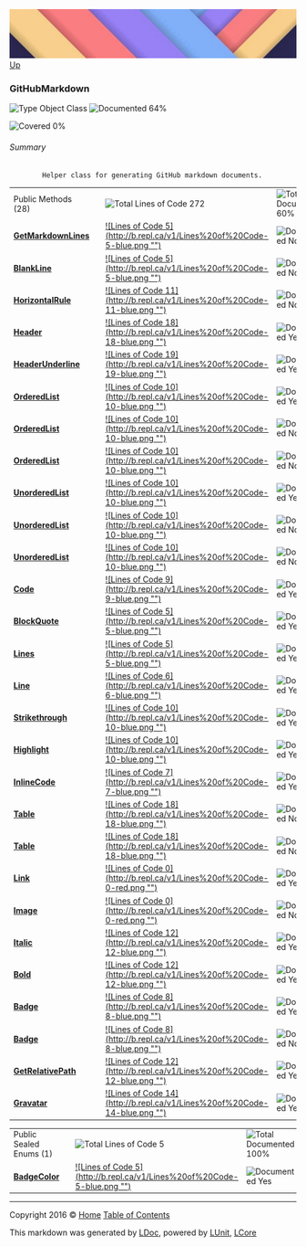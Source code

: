 ![](../Content/LDoc-banner-small.png "")
[Up](../LDoc.md)

### GitHubMarkdown

![Type Object Class](http://b.repl.ca/v1/Type-Object%20Class-blue.png "") ![Documented 64%](http://b.repl.ca/v1/Documented-64%25-yellowgreen.png "")

![Covered 0%](http://b.repl.ca/v1/Covered-0%25-red.png "")


###### Summary

            Helper class for generating GitHub markdown documents.
            

<table style="width: 100%">
<tr><td>Public Methods (28)</td>
<td></td>
<td><img src="http://b.repl.ca/v1/Total%20Lines%20of%20Code-272-blue.png" alt="Total Lines of Code 272" /></td>
<td><img src="http://b.repl.ca/v1/Total%20Documented-60%25-yellowgreen.png" alt="Total Documented 60%" /></td>
<td><img src="http://b.repl.ca/v1/Total%20Coverage-0%25-red.png" alt="Total Coverage 0%" /></td></tr>
<tr><td><strong><a href="GitHubMarkdown_GetMarkdownLines.md" alt="">GetMarkdownLines</a></strong></td>
<td>   </td>
<td><a href="../Markdown/GitHubMarkdown.cs#L63" alt="">![Lines of Code 5](http://b.repl.ca/v1/Lines%20of%20Code-5-blue.png "")</a></td>
<td><img src="http://b.repl.ca/v1/Documented-No-red.png" alt="Documented No" /></td>
<td><img src="http://b.repl.ca/v1/Covered-No-red.png" alt="Covered No" /></td></tr>
<tr><td><strong><a href="GitHubMarkdown_BlankLine.md" alt="">BlankLine</a></strong></td>
<td>   </td>
<td><a href="../Markdown/GitHubMarkdown.cs#L71" alt="">![Lines of Code 5](http://b.repl.ca/v1/Lines%20of%20Code-5-blue.png "")</a></td>
<td><img src="http://b.repl.ca/v1/Documented-No-red.png" alt="Documented No" /></td>
<td><img src="http://b.repl.ca/v1/Covered-No-red.png" alt="Covered No" /></td></tr>
<tr><td><strong><a href="GitHubMarkdown_HorizontalRule.md" alt="">HorizontalRule</a></strong></td>
<td>   </td>
<td><a href="../Markdown/GitHubMarkdown.cs#L83" alt="">![Lines of Code 11](http://b.repl.ca/v1/Lines%20of%20Code-11-blue.png "")</a></td>
<td><img src="http://b.repl.ca/v1/Documented-No-red.png" alt="Documented No" /></td>
<td><img src="http://b.repl.ca/v1/Covered-No-red.png" alt="Covered No" /></td></tr>
<tr><td><strong><a href="GitHubMarkdown_Header.md" alt="">Header</a></strong></td>
<td>   </td>
<td><a href="../Markdown/GitHubMarkdown.cs#L101" alt="">![Lines of Code 18](http://b.repl.ca/v1/Lines%20of%20Code-18-blue.png "")</a></td>
<td><img src="http://b.repl.ca/v1/Documented-Yes-brightgreen.png" alt="Documented Yes" /></td>
<td><img src="http://b.repl.ca/v1/Covered-No-red.png" alt="Covered No" /></td></tr>
<tr><td><strong><a href="GitHubMarkdown_HeaderUnderline.md" alt="">HeaderUnderline</a></strong></td>
<td>   </td>
<td><a href="../Markdown/GitHubMarkdown.cs#L121" alt="">![Lines of Code 19](http://b.repl.ca/v1/Lines%20of%20Code-19-blue.png "")</a></td>
<td><img src="http://b.repl.ca/v1/Documented-Yes-brightgreen.png" alt="Documented Yes" /></td>
<td><img src="http://b.repl.ca/v1/Covered-No-red.png" alt="Covered No" /></td></tr>
<tr><td><strong><a href="GitHubMarkdown_OrderedList-0.md" alt="">OrderedList</a></strong></td>
<td>   </td>
<td><a href="../Markdown/GitHubMarkdown.cs#L143" alt="">![Lines of Code 10](http://b.repl.ca/v1/Lines%20of%20Code-10-blue.png "")</a></td>
<td><img src="http://b.repl.ca/v1/Documented-Yes-brightgreen.png" alt="Documented Yes" /></td>
<td><img src="http://b.repl.ca/v1/Covered-No-red.png" alt="Covered No" /></td></tr>
<tr><td><strong><a href="GitHubMarkdown_OrderedList-1.md" alt="">OrderedList</a></strong></td>
<td>   </td>
<td><a href="../Markdown/GitHubMarkdown.cs#L143" alt="">![Lines of Code 10](http://b.repl.ca/v1/Lines%20of%20Code-10-blue.png "")</a></td>
<td><img src="http://b.repl.ca/v1/Documented-No-red.png" alt="Documented No" /></td>
<td><img src="http://b.repl.ca/v1/Covered-No-red.png" alt="Covered No" /></td></tr>
<tr><td><strong><a href="GitHubMarkdown_OrderedList-2.md" alt="">OrderedList</a></strong></td>
<td>   </td>
<td><a href="../Markdown/GitHubMarkdown.cs#L143" alt="">![Lines of Code 10](http://b.repl.ca/v1/Lines%20of%20Code-10-blue.png "")</a></td>
<td><img src="http://b.repl.ca/v1/Documented-No-red.png" alt="Documented No" /></td>
<td><img src="http://b.repl.ca/v1/Covered-No-red.png" alt="Covered No" /></td></tr>
<tr><td><strong><a href="GitHubMarkdown_UnorderedList-0.md" alt="">UnorderedList</a></strong></td>
<td>   </td>
<td><a href="../Markdown/GitHubMarkdown.cs#L200" alt="">![Lines of Code 10](http://b.repl.ca/v1/Lines%20of%20Code-10-blue.png "")</a></td>
<td><img src="http://b.repl.ca/v1/Documented-Yes-brightgreen.png" alt="Documented Yes" /></td>
<td><img src="http://b.repl.ca/v1/Covered-No-red.png" alt="Covered No" /></td></tr>
<tr><td><strong><a href="GitHubMarkdown_UnorderedList-1.md" alt="">UnorderedList</a></strong></td>
<td>   </td>
<td><a href="../Markdown/GitHubMarkdown.cs#L200" alt="">![Lines of Code 10](http://b.repl.ca/v1/Lines%20of%20Code-10-blue.png "")</a></td>
<td><img src="http://b.repl.ca/v1/Documented-No-red.png" alt="Documented No" /></td>
<td><img src="http://b.repl.ca/v1/Covered-No-red.png" alt="Covered No" /></td></tr>
<tr><td><strong><a href="GitHubMarkdown_UnorderedList-2.md" alt="">UnorderedList</a></strong></td>
<td>   </td>
<td><a href="../Markdown/GitHubMarkdown.cs#L200" alt="">![Lines of Code 10](http://b.repl.ca/v1/Lines%20of%20Code-10-blue.png "")</a></td>
<td><img src="http://b.repl.ca/v1/Documented-No-red.png" alt="Documented No" /></td>
<td><img src="http://b.repl.ca/v1/Covered-No-red.png" alt="Covered No" /></td></tr>
<tr><td><strong><a href="GitHubMarkdown_Code.md" alt="">Code</a></strong></td>
<td>   </td>
<td><a href="../Markdown/GitHubMarkdown.cs#L242" alt="">![Lines of Code 9](http://b.repl.ca/v1/Lines%20of%20Code-9-blue.png "")</a></td>
<td><img src="http://b.repl.ca/v1/Documented-Yes-brightgreen.png" alt="Documented Yes" /></td>
<td><img src="http://b.repl.ca/v1/Covered-No-red.png" alt="Covered No" /></td></tr>
<tr><td><strong><a href="GitHubMarkdown_BlockQuote.md" alt="">BlockQuote</a></strong></td>
<td>   </td>
<td><a href="../Markdown/GitHubMarkdown.cs#L252" alt="">![Lines of Code 5](http://b.repl.ca/v1/Lines%20of%20Code-5-blue.png "")</a></td>
<td><img src="http://b.repl.ca/v1/Documented-Yes-brightgreen.png" alt="Documented Yes" /></td>
<td><img src="http://b.repl.ca/v1/Covered-No-red.png" alt="Covered No" /></td></tr>
<tr><td><strong><a href="GitHubMarkdown_Lines.md" alt="">Lines</a></strong></td>
<td>   </td>
<td><a href="../Markdown/GitHubMarkdown.cs#L260" alt="">![Lines of Code 5](http://b.repl.ca/v1/Lines%20of%20Code-5-blue.png "")</a></td>
<td><img src="http://b.repl.ca/v1/Documented-Yes-brightgreen.png" alt="Documented Yes" /></td>
<td><img src="http://b.repl.ca/v1/Covered-No-red.png" alt="Covered No" /></td></tr>
<tr><td><strong><a href="GitHubMarkdown_Line.md" alt="">Line</a></strong></td>
<td>   </td>
<td><a href="../Markdown/GitHubMarkdown.cs#L260" alt="">![Lines of Code 6](http://b.repl.ca/v1/Lines%20of%20Code-6-blue.png "")</a></td>
<td><img src="http://b.repl.ca/v1/Documented-Yes-brightgreen.png" alt="Documented Yes" /></td>
<td><img src="http://b.repl.ca/v1/Covered-No-red.png" alt="Covered No" /></td></tr>
<tr><td><strong><a href="GitHubMarkdown_Strikethrough.md" alt="">Strikethrough</a></strong></td>
<td>   </td>
<td><a href="../Markdown/GitHubMarkdown.cs#L281" alt="">![Lines of Code 10](http://b.repl.ca/v1/Lines%20of%20Code-10-blue.png "")</a></td>
<td><img src="http://b.repl.ca/v1/Documented-Yes-brightgreen.png" alt="Documented Yes" /></td>
<td><img src="http://b.repl.ca/v1/Covered-No-red.png" alt="Covered No" /></td></tr>
<tr><td><strong><a href="GitHubMarkdown_Highlight.md" alt="">Highlight</a></strong></td>
<td>   </td>
<td><a href="../Markdown/GitHubMarkdown.cs#L294" alt="">![Lines of Code 10](http://b.repl.ca/v1/Lines%20of%20Code-10-blue.png "")</a></td>
<td><img src="http://b.repl.ca/v1/Documented-Yes-brightgreen.png" alt="Documented Yes" /></td>
<td><img src="http://b.repl.ca/v1/Covered-No-red.png" alt="Covered No" /></td></tr>
<tr><td><strong><a href="GitHubMarkdown_InlineCode.md" alt="">InlineCode</a></strong></td>
<td>   </td>
<td><a href="../Markdown/GitHubMarkdown.cs#L304" alt="">![Lines of Code 7](http://b.repl.ca/v1/Lines%20of%20Code-7-blue.png "")</a></td>
<td><img src="http://b.repl.ca/v1/Documented-Yes-brightgreen.png" alt="Documented Yes" /></td>
<td><img src="http://b.repl.ca/v1/Covered-No-red.png" alt="Covered No" /></td></tr>
<tr><td><strong><a href="GitHubMarkdown_Table-0.md" alt="">Table</a></strong></td>
<td>   </td>
<td><a href="../Markdown/GitHubMarkdown.cs#L328" alt="">![Lines of Code 18](http://b.repl.ca/v1/Lines%20of%20Code-18-blue.png "")</a></td>
<td><img src="http://b.repl.ca/v1/Documented-No-red.png" alt="Documented No" /></td>
<td><img src="http://b.repl.ca/v1/Covered-No-red.png" alt="Covered No" /></td></tr>
<tr><td><strong><a href="GitHubMarkdown_Table-1.md" alt="">Table</a></strong></td>
<td>   </td>
<td><a href="../Markdown/GitHubMarkdown.cs#L328" alt="">![Lines of Code 18](http://b.repl.ca/v1/Lines%20of%20Code-18-blue.png "")</a></td>
<td><img src="http://b.repl.ca/v1/Documented-No-red.png" alt="Documented No" /></td>
<td><img src="http://b.repl.ca/v1/Covered-No-red.png" alt="Covered No" /></td></tr>
<tr><td><strong><a href="GitHubMarkdown_Link.md" alt="">Link</a></strong></td>
<td>   </td>
<td><a href="../Markdown/GitHubMarkdown.cs#L442" alt="">![Lines of Code 0](http://b.repl.ca/v1/Lines%20of%20Code-0-red.png "")</a></td>
<td><img src="http://b.repl.ca/v1/Documented-Yes-brightgreen.png" alt="Documented Yes" /></td>
<td><img src="http://b.repl.ca/v1/Covered-No-red.png" alt="Covered No" /></td></tr>
<tr><td><strong><a href="GitHubMarkdown_Image.md" alt="">Image</a></strong></td>
<td>   </td>
<td><a href="../Markdown/GitHubMarkdown.cs#L475" alt="">![Lines of Code 0](http://b.repl.ca/v1/Lines%20of%20Code-0-red.png "")</a></td>
<td><img src="http://b.repl.ca/v1/Documented-No-red.png" alt="Documented No" /></td>
<td><img src="http://b.repl.ca/v1/Covered-No-red.png" alt="Covered No" /></td></tr>
<tr><td><strong><a href="GitHubMarkdown_Italic.md" alt="">Italic</a></strong></td>
<td>   </td>
<td><a href="../Markdown/GitHubMarkdown.cs#L493" alt="">![Lines of Code 12](http://b.repl.ca/v1/Lines%20of%20Code-12-blue.png "")</a></td>
<td><img src="http://b.repl.ca/v1/Documented-Yes-brightgreen.png" alt="Documented Yes" /></td>
<td><img src="http://b.repl.ca/v1/Covered-No-red.png" alt="Covered No" /></td></tr>
<tr><td><strong><a href="GitHubMarkdown_Bold.md" alt="">Bold</a></strong></td>
<td>   </td>
<td><a href="../Markdown/GitHubMarkdown.cs#L509" alt="">![Lines of Code 12](http://b.repl.ca/v1/Lines%20of%20Code-12-blue.png "")</a></td>
<td><img src="http://b.repl.ca/v1/Documented-Yes-brightgreen.png" alt="Documented Yes" /></td>
<td><img src="http://b.repl.ca/v1/Covered-No-red.png" alt="Covered No" /></td></tr>
<tr><td><strong><a href="GitHubMarkdown_Badge-0.md" alt="">Badge</a></strong></td>
<td>   </td>
<td><a href="../Markdown/GitHubMarkdown.cs#L533" alt="">![Lines of Code 8](http://b.repl.ca/v1/Lines%20of%20Code-8-blue.png "")</a></td>
<td><img src="http://b.repl.ca/v1/Documented-Yes-brightgreen.png" alt="Documented Yes" /></td>
<td><img src="http://b.repl.ca/v1/Covered-No-red.png" alt="Covered No" /></td></tr>
<tr><td><strong><a href="GitHubMarkdown_Badge-1.md" alt="">Badge</a></strong></td>
<td>   </td>
<td><a href="../Markdown/GitHubMarkdown.cs#L533" alt="">![Lines of Code 8](http://b.repl.ca/v1/Lines%20of%20Code-8-blue.png "")</a></td>
<td><img src="http://b.repl.ca/v1/Documented-No-red.png" alt="Documented No" /></td>
<td><img src="http://b.repl.ca/v1/Covered-No-red.png" alt="Covered No" /></td></tr>
<tr><td><strong><a href="GitHubMarkdown_GetRelativePath.md" alt="">GetRelativePath</a></strong></td>
<td>   </td>
<td><a href="../Markdown/GitHubMarkdown.cs#L570" alt="">![Lines of Code 12](http://b.repl.ca/v1/Lines%20of%20Code-12-blue.png "")</a></td>
<td><img src="http://b.repl.ca/v1/Documented-Yes-brightgreen.png" alt="Documented Yes" /></td>
<td><img src="http://b.repl.ca/v1/Covered-No-red.png" alt="Covered No" /></td></tr>
<tr><td><strong><a href="GitHubMarkdown_Gravatar.md" alt="">Gravatar</a></strong></td>
<td>   </td>
<td><a href="../Markdown/GitHubMarkdown.cs#L591" alt="">![Lines of Code 14](http://b.repl.ca/v1/Lines%20of%20Code-14-blue.png "")</a></td>
<td><img src="http://b.repl.ca/v1/Documented-Yes-brightgreen.png" alt="Documented Yes" /></td>
<td><img src="http://b.repl.ca/v1/Covered-No-red.png" alt="Covered No" /></td></tr>
</table>


<table style="width: 100%">
<tr><td>Public Sealed Enums (1)</td>
<td></td>
<td><img src="http://b.repl.ca/v1/Total%20Lines%20of%20Code-5-blue.png" alt="Total Lines of Code 5" /></td>
<td><img src="http://b.repl.ca/v1/Total%20Documented-100%25-brightgreen.png" alt="Total Documented 100%" /></td>
<td><img src="http://b.repl.ca/v1/Total%20Coverage-0%25-red.png" alt="Total Coverage 0%" /></td></tr>
<tr><td><strong><a href="GitHubMarkdown_BadgeColor.md" alt="">BadgeColor</a></strong></td>
<td>   </td>
<td><a href="../Markdown/GitHubMarkdown.cs#L544" alt="">![Lines of Code 5](http://b.repl.ca/v1/Lines%20of%20Code-5-blue.png "")</a></td>
<td><img src="http://b.repl.ca/v1/Documented-Yes-brightgreen.png" alt="Documented Yes" /></td>
<td><img src="http://b.repl.ca/v1/Covered-No-red.png" alt="Covered No" /></td></tr>
</table>




---

Copyright 2016 &copy; [Home](../../README.md) [Table of Contents](../../TableOfContents.md)

This markdown was generated by [LDoc](https://github.com/CodeSingularity/LDoc), powered by [LUnit](https://github.com/CodeSingularity/LUnit), [LCore](https://github.com/CodeSingularity/LCore)
